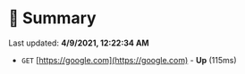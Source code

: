 # 📖 Summary
Last updated: **4/9/2021, 12:22:34 AM**

- `GET` [https://google.com](https://google.com) - **Up** (115ms)
